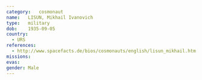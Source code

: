 ```yaml
---
category:	cosmonaut
name:	LISUN, Mikhail Ivanovich 
type:	military
dob:	1935-09-05
country:
  - URS
references:
  - http://www.spacefacts.de/bios/cosmonauts/english/lisun_mikhail.htm
missions:
evas:
gender:	Male
---
```

